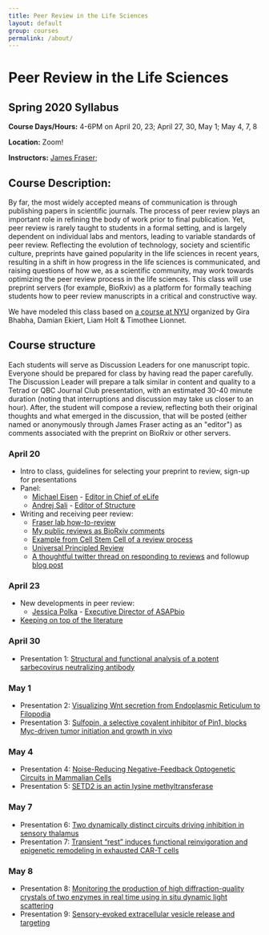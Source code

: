 ```yaml
---
title: Peer Review in the Life Sciences
layout: default
group: courses
permalink: /about/
---
```


# Peer Review in the Life Sciences

## Spring 2020 Syllabus

**Course Days/Hours:** 4-6PM on April 20, 23; April 27, 30, May 1; May 4, 7, 8

**Location:** Zoom!

**Instructors:** [James Fraser](mailto:jfraser@fraserlab.com);

## Course Description:

By far, the most widely accepted means of communication is through publishing papers in scientific journals. The process of peer review plays an important role in refining the body of work prior to final publication. Yet, peer review is rarely taught to students in a formal setting, and is largely dependent on individual labs and mentors, leading to variable standards of peer review. Reflecting the evolution of technology, society and scientific culture, preprints have gained popularity in the life sciences in recent years, resulting in a shift in how progress in the life sciences is communicated, and raising questions of how we, as a scientific community, may work towards optimizing the peer review process in the life sciences. This class will use preprint servers (for example, BioRxiv) as a platform for formally teaching students how to peer review manuscripts in a critical and constructive way.

We have modeled this class based on [a course at NYU](http://bhabhaekiertlab.org/teaching) organized by Gira Bhabha, Damian Ekiert, Liam Holt & Timothee Lionnet.

## Course structure

Each students will serve as Discussion Leaders for one manuscript topic.  Everyone should be prepared for class by having read the paper carefully. The Discussion Leader will prepare a talk similar in content and quality to a Tetrad or QBC Journal Club presentation, with an estimated 30-40 minute duration (noting that interruptions and discussion may take us closer to an hour). After, the student will compose a review, reflecting both their original thoughts and what emerged in the discussion, that will be posted (either named or anonymously through James Fraser acting as an "editor") as comments associated with the preprint on BioRxiv or other servers.

### April 20
- Intro to class, guidelines for selecting your preprint to review, sign-up for presentations
- Panel:
  - [Michael Eisen](http://eisenlab.org/) - [Editor in Chief of eLife](https://elifesciences.org/about/people)
  - [Andrej Sali](https://salilab.org/) - [Editor of Structure](https://www.cell.com/structure/editors)
- Writing and receiving peer review:
    - [Fraser lab how-to-review](how_to/)
    - [My public reviews as BioRxiv comments](https://disqus.com/by/fraserlab/comments/)
    - [Example from Cell Stem Cell of a review process](https://www.cell.com/cell-stem-cell/fulltext/S1934-5909(19)30221-8)
    - [Universal Principled Review](https://www.cell.com/cell/pdf/S0092-8674(19)31286-3.pdf)
    - [A thoughtful twitter thread on responding to reviews](https://twitter.com/dsquintana/status/1119956899447889920?s=20) and followup [blog post](https://www.dsquintana.com/post/23_apr_2019_peer-review/)


### April 23
- New developments in peer review:
  - [Jessica Polka](https://en.wikipedia.org/wiki/Jessica_Polka) - [Executive Director of ASAPbio](https://asapbio.org/dt_team/jessica-polka)
- [Keeping on top of the literature](https://fraserlab.com/2013/09/28/The-Fraser-Lab-method-of-following-the-scientific-literature/)

### April 30
- Presentation 1: [Structural and functional analysis of a potent sarbecovirus neutralizing antibody](https://www.biorxiv.org/content/10.1101/2020.04.07.023903v3.full.pdf)


### May 1
- Presentation 2: [Visualizing Wnt secretion from Endoplasmic Reticulum to Filopodia ](https://www.biorxiv.org/content/10.1101/271684v2.full.pdf)
- Presentation 3: [Sulfopin, a selective covalent inhibitor of Pin1, blocks Myc-driven tumor initiation and growth in vivo](https://www.biorxiv.org/content/10.1101/2020.03.20.998443v1.full)

### May 4
- Presentation 4: [Noise-Reducing Negative-Feedback Optogenetic Circuits in Mammalian Cells](https://www.biorxiv.org/content/10.1101/601005v1.full.pdf)
- Presentation 5: [SETD2 is an actin lysine methyltransferase](https://www.biorxiv.org/content/10.1101/2020.04.13.034629v1.full.pdf)

### May 7
- Presentation 6: [Two dynamically distinct circuits driving inhibition in sensory thalamus](https://www.biorxiv.org/content/10.1101/2020.04.16.044487v2)
- Presentation 7: [Transient “rest” induces functional reinvigoration and epigenetic remodeling in exhausted CAR-T cells](https://www.biorxiv.org/content/10.1101/2020.01.26.920496v1.full)

### May 8
- Presentation 8: [Monitoring the production of high diffraction-quality crystals of two enzymes in real time using in situ dynamic light scattering](https://www.biorxiv.org/content/10.1101/2020.01.05.888370v1.full)
- Presentation 9: [Sensory-evoked	extracellular	vesicle	release	and	targeting](https://www.biorxiv.org/content/10.1101/2020.04.21.050690v1.full.pdf)
